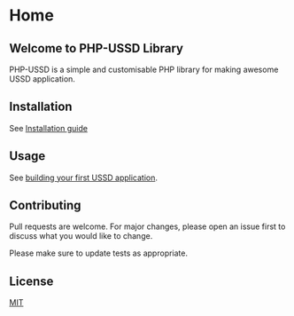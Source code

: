 # Home

## Welcome to PHP-USSD Library

PHP-USSD is a simple and customisable PHP library for making awesome USSD application.

## Installation

See [Installation guide](./installation.md)

## Usage

See [building your first USSD application](./your-first-ussd-app.md).

## Contributing
Pull requests are welcome. For major changes, please open an issue first to discuss what you would like to change.

Please make sure to update tests as appropriate.

## License
[MIT](./LICENSE.md)
